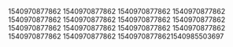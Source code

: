 1540970877862
1540970877862
1540970877862
1540970877862
1540970877862
1540970877862
1540970877862
1540970877862
1540970877862
1540970877862
1540970877862
1540970877862
1540970877862
1540970877862
15409708778621540985503697